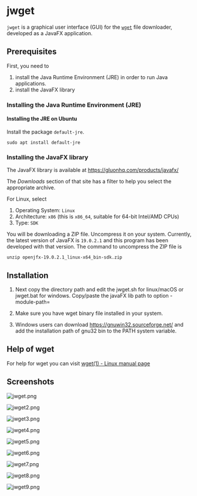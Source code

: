 # jwget

`jwget` is a graphical user interface (GUI) for the [`wget`](https://www.gnu.org/software/wget/) file downloader, developed as a JavaFX application.

## Prerequisites

First, you need to 

1. install the Java Runtime Environment (JRE) in order to run Java applications.
2. install the JavaFX library

### Installing the Java Runtime Environment (JRE)

#### Installing the JRE on Ubuntu

Install the package `default-jre`. 

```
sudo apt install default-jre
```

### Installing the JavaFX library

The JavaFX library is available at https://gluonhq.com/products/javafx/ 

The _Downloads_ section of that site has a filter to help you select the appropriate archive. 

For Linux, select

1. Operating System: `Linux`
2. Architecture: `x86` (this is `x86_64`, suitable for 64-bit Intel/AMD CPUs)
3. Type: `SDK`

You will be downloading a ZIP file. Uncompress it on your system. Currently, the latest version of JavaFX is `19.0.2.1` and this program has been developed with that version. The command to uncompress the ZIP file is

```
unzip openjfx-19.0.2.1_linux-x64_bin-sdk.zip 
```

## Installation

1. Next copy the directory path and edit the jwget.sh for linux/macOS or jwget.bat for windows. Copy/paste the javaFX lib path to option -module-path=

4. Make sure you have wget binary file installed in your system.

5. Windows users can download https://gnuwin32.sourceforge.net/ and add the installation path of gnu32 bin to the PATH system variable. 

## Help of wget

For help for wget you can visit [wget(1) - Linux manual page](https://man7.org/linux/man-pages/man1/wget.1.html)

## Screenshots

![jwget.png](screenshots/jwget.png)

![jwget2.png](screenshots/jwget2.png)

![jwget3.png](screenshots/jwget3.png)

![jwget4.png](screenshots/jwget4.png)

![jwget5.png](screenshots/jwget5.png)

![jwget6.png](screenshots/jwget6.png)

![jwget7.png](screenshots/jwget7.png)

![jwget8.png](screenshots/jwget8.png)

![jwget9.png](screenshots/jwget9.png)

